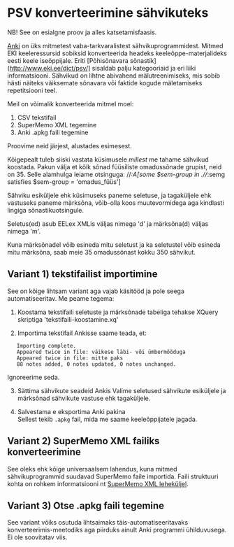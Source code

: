 # PSV konverteerimine sähvikuteks

NB! See on esialgne proov ja alles katsetamisfaasis.

[Anki](http://ankisrs.net/) on üks mitmetest vaba-tarkvaralistest sähvikuprogrammidest. Mitmed EKI keeleressursid sobiksid konverteerida headeks keeleõppe-materjalideks eesti keele iseõppijale. Eriti [Põhisõnavara sõnastik](http://www.eki.ee/dict/psv/] sisaldab palju kategooriaid ja eri liiki informatsiooni. Sähvikud on lihtne abivahend mälutreenimiseks, mis sobib hästi näiteks väiksemate sõnavara või faktide kogude mäletamiseks repetitsiooni teel.

Meil on võimalik konverteerida mitmel moel: 
1) CSV tekstifail
2) SuperMemo XML tegemine
3) Anki .apkg faili tegemine

Proovime neid järjest, alustades esimesest.

Kõigepealt tuleb siiski vastata küsimusele *millest* me tahame sähvikud koostada. Pakun välja et kõik sõnad füüsiliste omadussõnade grupist, neid on 35. Selle alamhulga leiame otsinguga:
//*:A[some $sem-group in .//*:semg satisfies $sem-group = 'omadus_füüs']

Sähviku esiküljele ehk küsimuseks paneme seletuse, ja tagaküljele ehk vastuseks paneme märksõna, võib-olla koos muutevormidega aga kindlasti lingiga sõnastikuotsingule.

Seletus(ed) asub EELex XMLis väljas nimega 'd' ja märksõna(d) väljas nimega 'm'.

Kuna märksõnadel võib esineda mitu seletust ja ka seletustel võib esineda mitu märksõna, saab meie 35 omadussõnast kokku 350 sähvikut.


## Variant 1) tekstifailist importimine

See on kõige lihtsam variant aga vajab käsitööd ja pole seega automatiseeritav. Me peame tegema:
1) Koostama tekstifaili seletuste ja märksõnade tabeliga
   tehakse XQuery skriptiga 'tekstifaili-koostamine.xq'

2) Importima tekstifail Ankisse
   saame teada, et:
```
   Importing complete.
   Appeared twice in file: väikese läbi- või ümbermõõduga
   Appeared twice in file: mitte paks
   88 notes added, 0 notes updated, 0 notes unchanged.
```
   Ignoreerime seda.

3) Sättima sähvikute seadeid Ankis
   Valime seletused sähvikute esiküljele ja märksõnad sähvikute vastuse ehk tagaküljele.

4) Salvestama e eksportima Anki pakina  
   Sellest tekib ``.apkg`` fail, mida me saame keeleõppijatele jagada.
   

## Variant 2) SuperMemo XML failiks konverteerimine

See oleks ehk kõige universaalsem lahendus, kuna mitmed sähvikuprogrammid suudavad SuperMemo faile importida. 
Faili struktuuri kohta on rohkem informatsiooni nt [SuperMemo XML leheküljel](http://supermemo.com/beta/xml/index.htm).


## Variant 3) Otse .apkg faili tegemine

See variant võiks osutuda lihtsaimaks täis-automatiseeritavaks konverteerimis-meetodiks aga piirduks ainult Anki programmi ühilduvusega. Ei ole soovitatav viis.